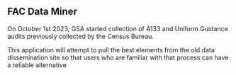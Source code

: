 
## FAC Data Miner

On October 1st 2023, GSA started collection of A133 and Uniform Guidance audits previously collected by the Census Bureau. 

This application will attempt to pull the best elements from the old data dissemination site so that users who are familiar with 
that process can have a reliable alternative